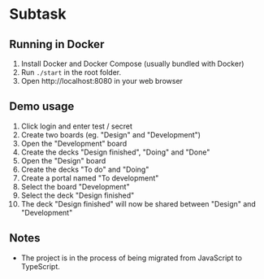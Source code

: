 # Subtask

## Running in Docker
1. Install Docker and Docker Compose (usually bundled with Docker)
2. Run `./start` in the root folder.
3. Open http://localhost:8080 in your web browser

## Demo usage
1. Click login and enter test / secret
2. Create two boards (eg. "Design" and "Development")
3. Open the "Development" board
4. Create the decks "Design finished", "Doing" and "Done"
5. Open the "Design" board
6. Create the decks "To do" and "Doing"
7. Create a portal named "To development"
  1. Select the board "Development"
  2. Select the deck "Design finished"
8. The deck "Design finished" will now be shared between "Design" and "Development"

## Notes
- The project is in the process of being migrated from JavaScript to TypeScript.
